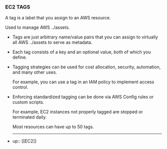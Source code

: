 ### EC2 TAGS

<!-- #aws_tags -->

A tag is a label that you assign to an AWS resource.

Used to manage AWS ../assets.
- Tags are just arbitrary name/value pairs that you can assign to virtually all AWS ../assets to serve as metadata.
- Each tag consists of a key and an optional value, both of which you define.
- Tagging strategies can be used for cost allocation, security, automation, and many other uses. 
  
  For example, you can use a tag in an IAM policy to implement access control.
- Enforcing standardized tagging can be done via AWS Config rules or custom scripts. 
  
  For example, EC2 instances not properly tagged are stopped or terminated daily.
  
  Most resources can have up to 50 tags.

  ---- 
- up:: [[EC2]]